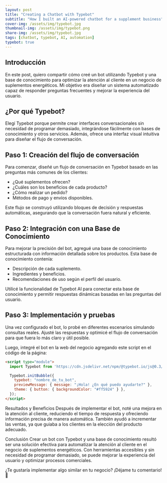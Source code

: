 ```yaml
---
layout: post
title: "Creating a Chatbot with Typebot"
subtitle: "How I built an AI-powered chatbot for a supplement business"
cover-img: /assets/img/typebot.jpg
thumbnail-img: /assets/img/typebot.png
share-img: /assets/img/typebot.jpg
tags: [chatbot, typebot, AI, automation]
typebot: true
---
```


## Introducción

En este post, quiero compartir cómo creé un bot utilizando Typebot y una base de conocimiento para optimizar la atención al cliente en un negocio de suplementos energéticos. Mi objetivo era diseñar un sistema automatizado capaz de responder preguntas frecuentes y mejorar la experiencia del usuario.

## ¿Por qué Typebot?

Elegí Typebot porque permite crear interfaces conversacionales sin necesidad de programar demasiado, integrándose fácilmente con bases de conocimiento y otros servicios. Además, ofrece una interfaz visual intuitiva para diseñar el flujo de conversación.

## Paso 1: Creación del flujo de conversación

Para comenzar, diseñé un flujo de conversación en Typebot basado en las preguntas más comunes de los clientes:

- ¿Qué suplementos ofrecen?
- ¿Cuáles son los beneficios de cada producto?
- ¿Cómo realizar un pedido?
- Métodos de pago y envíos disponibles.

Este flujo se construyó utilizando bloques de decisión y respuestas automáticas, asegurando que la conversación fuera natural y eficiente.

## Paso 2: Integración con una Base de Conocimiento

Para mejorar la precisión del bot, agregué una base de conocimiento estructurada con información detallada sobre los productos. Esta base de conocimiento contenía:

- Descripción de cada suplemento.
- Ingredientes y beneficios.
- Recomendaciones de uso según el perfil del usuario.

Utilicé la funcionalidad de Typebot AI para conectar esta base de conocimiento y permitir respuestas dinámicas basadas en las preguntas del usuario.

## Paso 3: Implementación y pruebas

Una vez configurado el bot, lo probé en diferentes escenarios simulando consultas reales. Ajusté las respuestas y optimicé el flujo de conversación para que fuera lo más claro y útil posible.

Luego, integré el bot en la web del negocio agregando este script en el código de la página:

```html
<script type="module">
  import Typebot from 'https://cdn.jsdelivr.net/npm/@typebot.io/js@0.3/dist/web.js';

  Typebot.initBubble({
    typebot: "nombre_de_tu_bot",
    previewMessage: { message: "¡Hola! ¿En qué puedo ayudarte?" },
    theme: { button: { backgroundColor: "#ff5924" } },
  });
</script>
```

Resultados y Beneficios
Después de implementar el bot, noté una mejora en la atención al cliente, reduciendo el tiempo de respuesta y ofreciendo información precisa de manera automática. También ayudó a incrementar las ventas, ya que guiaba a los clientes en la elección del producto adecuado.

Conclusión
Crear un bot con Typebot y una base de conocimiento resultó ser una solución efectiva para automatizar la atención al cliente en el negocio de suplementos energéticos. Con herramientas accesibles y sin necesidad de programar demasiado, se puede mejorar la experiencia del usuario y optimizar procesos comerciales.

¿Te gustaría implementar algo similar en tu negocio? ¡Déjame tu comentario! 🚀
